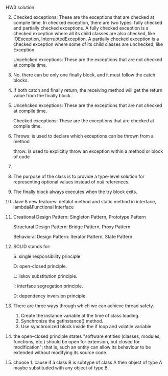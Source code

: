 HW3 solution

2. Checked exceptions: These are the exceptions that are checked at compile time. In checked exception, there are two types: fully checked and partially checked exceptions. A fully checked exception is a checked exception where all its child classes are also checked, like IOException, InterruptedException. A partially checked exception is a checked exception where some of its child classes are unchecked, like Exception.

   Uncehcked exceptions: These are the exceptions that are not checked at compile time. 

3. No, there can be only one finally block, and it must follow the catch blocks.

4. If both catch and finally return, the receiving method will get the return value from the finally block.

5. Uncehcked exceptions: These are the exceptions that are not checked at compile time. 

   Checked exceptions: These are the exceptions that are checked at compile time.

6. Throws:  is used to declare which exceptions can be thrown from a method

   throw: is used to explicitly throw an exception within a method or block of code

7. 

8. The purpose of the class is to provide a type-level solution for representing optional values instead of *null* references.

9. The finally block always executes when the try block exits.

10. Jave 8 new features: defalut method and static method in interface, lambda&Functional Interface

11. Creational Design Pattern: Singleton Pattern, Prototype Pattern

    Structural Design Pattern: Bridge Pattern, Proxy Pattern

    Behavioral Design Pattern: Iterator Pattern, State Pattern

12. SOLID stands for:

    S: single responsibility principle

    O: open-closed principle.

    L: liskov substitution principle.

    I: interface segregation principle.

    D: dependency inversion principle.

13. There are three ways through which we can achieve thread safety.

    1. Create the instance variable at the time of class loading.
    2. Synchronize the getInstance() method. 
    3. Use synchronized block inside the if loop and volatile variable

14. the open–closed principle states "software entities (classes, modules, functions, etc.) should be open for extension, but closed for modification"; that is, such an entity can allow its behaviour to be extended without modifying its source code.

15. choose 1. cause if a class B is subtype of class A then object of type A maybe substituded with any object of type B. 

    